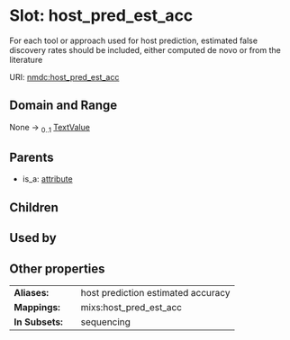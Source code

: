 
# Slot: host_pred_est_acc


For each tool or approach used for host prediction, estimated false discovery rates should be included, either computed de novo or from the literature

URI: [nmdc:host_pred_est_acc](https://microbiomedata/meta/host_pred_est_acc)


## Domain and Range

None &#8594;  <sub>0..1</sub> [TextValue](TextValue.md)

## Parents

 *  is_a: [attribute](attribute.md)

## Children


## Used by


## Other properties

|  |  |  |
| --- | --- | --- |
| **Aliases:** | | host prediction estimated accuracy |
| **Mappings:** | | mixs:host_pred_est_acc |
| **In Subsets:** | | sequencing |

